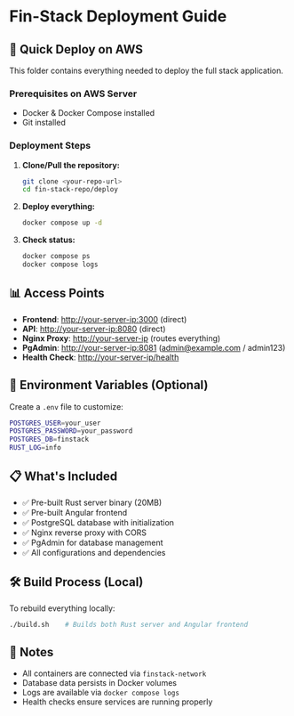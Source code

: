 # Fin-Stack Deployment Guide

## 🚀 Quick Deploy on AWS

This folder contains everything needed to deploy the full stack application.

### Prerequisites on AWS Server

- Docker & Docker Compose installed
- Git installed

### Deployment Steps

1. **Clone/Pull the repository:**

   ```bash
   git clone <your-repo-url>
   cd fin-stack-repo/deploy
   ```

2. **Deploy everything:**

   ```bash
   docker compose up -d
   ```

3. **Check status:**

   ```bash
   docker compose ps
   docker compose logs
   ```

## 📊 Access Points

- **Frontend**: <http://your-server-ip:3000> (direct)
- **API**: <http://your-server-ip:8080> (direct)  
- **Nginx Proxy**: <http://your-server-ip> (routes everything)
- **PgAdmin**: <http://your-server-ip:8081> (<admin@example.com> / admin123)
- **Health Check**: <http://your-server-ip/health>

## 🔧 Environment Variables (Optional)

Create a `.env` file to customize:

```bash
POSTGRES_USER=your_user
POSTGRES_PASSWORD=your_password
POSTGRES_DB=finstack
RUST_LOG=info
```

## 📋 What's Included

- ✅ Pre-built Rust server binary (20MB)
- ✅ Pre-built Angular frontend
- ✅ PostgreSQL database with initialization
- ✅ Nginx reverse proxy with CORS
- ✅ PgAdmin for database management
- ✅ All configurations and dependencies

## 🛠️ Build Process (Local)

To rebuild everything locally:

```bash
./build.sh    # Builds both Rust server and Angular frontend
```

## 📝 Notes

- All containers are connected via `finstack-network`
- Database data persists in Docker volumes
- Logs are available via `docker compose logs`
- Health checks ensure services are running properly
